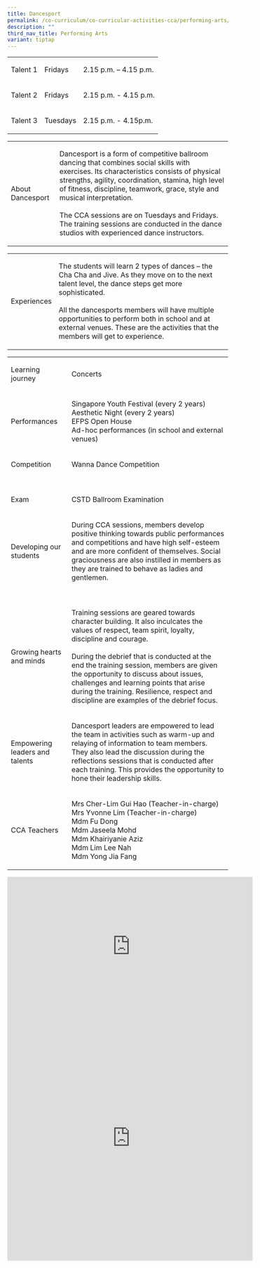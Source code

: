 ```yaml
---
title: Dancesport
permalink: /co-curriculum/co-curricular-activities-cca/performing-arts/dancesport/
description: ""
third_nav_title: Performing Arts
variant: tiptap
---
```

<table style="minWidth: 75px">
<colgroup>
<col>
<col>
<col>
</colgroup>
<tbody>
<tr>
<td rowspan="1" colspan="1">
<p>Talent 1</p>
</td>
<td rowspan="1" colspan="1">
<p>Fridays</p>
</td>
<td rowspan="1" colspan="1">
<p>2.15 p.m. – 4.15 p.m.</p>
</td>
</tr>
<tr>
<td rowspan="1" colspan="1">
<p>Talent 2</p>
</td>
<td rowspan="1" colspan="1">
<p>Fridays</p>
</td>
<td rowspan="1" colspan="1">
<p>2.15 p.m. - 4.15 p.m.</p>
</td>
</tr>
<tr>
<td rowspan="1" colspan="1">
<p>Talent 3</p>
</td>
<td rowspan="1" colspan="1">
<p>Tuesdays</p>
</td>
<td rowspan="1" colspan="1">
<p>2.15 p.m. - 4.15p.m.</p>
</td>
</tr>
</tbody>
</table>
<table style="minWidth: 50px">
<colgroup>
<col>
<col>
</colgroup>
<tbody>
<tr>
<td rowspan="1" colspan="1">
<p>About Dancesport</p>
</td>
<td rowspan="1" colspan="1">
<p>Dancesport is a form of competitive ballroom dancing that combines social
skills with exercises. Its characteristics consists of physical strengths,
agility, coordination, stamina, high level of fitness, discipline, teamwork,
grace, style and musical interpretation.
<br>
<br>The CCA sessions are on Tuesdays and Fridays. The training sessions are
conducted in the dance studios with experienced dance instructors.</p>
</td>
</tr>
</tbody>
</table>
<table style="minWidth: 50px">
<colgroup>
<col>
<col>
</colgroup>
<tbody>
<tr>
<td rowspan="1" colspan="1">
<p>Experiences</p>
</td>
<td rowspan="1" colspan="1">
<p>The students will learn 2 types of dances – the Cha Cha and Jive. As they
move on to the next talent level, the dance steps get more sophisticated.
<br>
<br>All the dancesports members will have multiple opportunities to perform
both in school and at external venues. These are the activities that the
members will get to experience.</p>
</td>
</tr>
</tbody>
</table>
<table style="minWidth: 50px">
<colgroup>
<col>
<col>
</colgroup>
<tbody>
<tr>
<td rowspan="1" colspan="1">
<p>Learning journey</p>
</td>
<td rowspan="1" colspan="1">
<p>Concerts</p>
</td>
</tr>
<tr>
<td rowspan="1" colspan="1">
<p>Performances</p>
</td>
<td rowspan="1" colspan="1">
<p>Singapore Youth Festival (every 2 years)
<br>Aesthetic Night (every 2 years)
<br>EFPS Open House
<br>Ad-hoc performances (in school and external venues)
<br>
</p>
</td>
</tr>
<tr>
<td rowspan="1" colspan="1">
<p>Competition</p>
</td>
<td rowspan="1" colspan="1">
<p>Wanna Dance Competition</p>
</td>
</tr>
<tr>
<td rowspan="1" colspan="1">
<p></p>
</td>
<td rowspan="1" colspan="1">
<p></p>
</td>
</tr>
<tr>
<td rowspan="1" colspan="1">
<p>Exam</p>
</td>
<td rowspan="1" colspan="1">
<p>CSTD Ballroom Examination</p>
</td>
</tr>
<tr>
<td rowspan="1" colspan="1">
<p>Developing our students</p>
</td>
<td rowspan="1" colspan="1">
<p>During CCA sessions, members develop positive thinking towards public
performances and competitions and have high self-esteem and are more confident
of themselves. Social graciousness are also instilled in members as they
are trained to behave as ladies and gentlemen.</p>
</td>
</tr>
<tr>
<td rowspan="1" colspan="1">
<p></p>
</td>
<td rowspan="1" colspan="1">
<p></p>
</td>
</tr>
<tr>
<td rowspan="1" colspan="1">
<p>Growing hearts and minds</p>
</td>
<td rowspan="1" colspan="1">
<p>Training sessions are geared towards character building. It also inculcates
the values of respect, team spirit, loyalty, discipline and courage.
<br>
<br>During the debrief that is conducted at the end the training session,
members are given the opportunity to discuss about issues, challenges and
learning points that arise during the training. Resilience, respect and
discipline are examples of the debrief focus.</p>
</td>
</tr>
<tr>
<td rowspan="1" colspan="1">
<p>Empowering leaders and talents</p>
</td>
<td rowspan="1" colspan="1">
<p>Dancesport leaders are empowered to lead the team in activities such as
warm-up and relaying of information to team members. They also lead the
discussion during the reflections sessions that is conducted after each
training. This provides the opportunity to hone their leadership skills.</p>
</td>
</tr>
<tr>
<td rowspan="1" colspan="1">
<p>CCA Teachers</p>
</td>
<td rowspan="1" colspan="1">
<p>Mrs Cher-Lim Gui Hao (Teacher-in-charge)
<br>Mrs Yvonne Lim (Teacher-in-charge)
<br>Mdm Fu Dong
<br>Mdm Jaseela Mohd
<br>Mdm Khairiyanie Aziz
<br>Mdm Lim Lee Nah
<br>Mdm Yong Jia Fang</p>
</td>
</tr>
</tbody>
</table>
<div class="iframe-wrapper">
<iframe height="315" width="560" allowfullscreen="true" frameborder="0" src="https://www.youtube.com/embed/FU_fiZlt-gQ"></iframe>
</div>
<div class="iframe-wrapper">
<iframe height="560" width="560" allowfullscreen="true" frameborder="0" src="https://docs.google.com/presentation/d/e/2PACX-1vQaiJWbcmAwcfglnHuN6GfSrXvq__iSi2iO7B0FNhCQ7zSB9ver-eMqBNCo6B_oPX-avXAnpG7G2xEB/embed?start=true&amp;loop=true&amp;delayms=3000"></iframe>
</div>
<p></p>